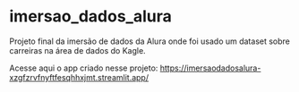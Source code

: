# imersao_dados_alura
Projeto final da imersão de dados da Alura onde foi usado um dataset sobre carreiras na área de dados do Kagle. 

Acesse aqui o app criado nesse projeto: https://imersaodadosalura-xzgfzrvfnyftfesqhhxjmt.streamlit.app/
